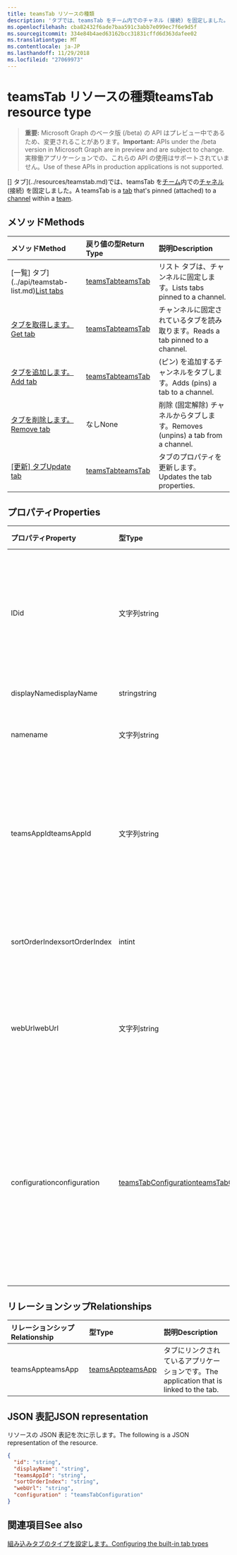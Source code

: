 ```yaml
---
title: teamsTab リソースの種類
description: 'タブでは、teamsTab をチーム内でのチャネル (接続) を固定しました。 '
ms.openlocfilehash: cba82432f6ade7baa591c3abb7e099ec7f6e9d5f
ms.sourcegitcommit: 334e84b4aed63162bcc31831cffd6d363dafee02
ms.translationtype: MT
ms.contentlocale: ja-JP
ms.lasthandoff: 11/29/2018
ms.locfileid: "27069973"
---
```

# <a name="teamstab-resource-type"></a><span data-ttu-id="5d648-103">teamsTab リソースの種類</span><span class="sxs-lookup"><span data-stu-id="5d648-103">teamsTab resource type</span></span>

> <span data-ttu-id="5d648-104">**重要:** Microsoft Graph のベータ版 (/beta) の API はプレビュー中であるため、変更されることがあります。</span><span class="sxs-lookup"><span data-stu-id="5d648-104">**Important:** APIs under the /beta version in Microsoft Graph are in preview and are subject to change.</span></span> <span data-ttu-id="5d648-105">実稼働アプリケーションでの、これらの API の使用はサポートされていません。</span><span class="sxs-lookup"><span data-stu-id="5d648-105">Use of these APIs in production applications is not supported.</span></span>

<span data-ttu-id="5d648-106">[] タブ](../resources/teamstab.md)では、teamsTab を[チーム](team.md)内での[チャネル](channel.md)(接続) を固定しました。</span><span class="sxs-lookup"><span data-stu-id="5d648-106">A teamsTab is a [tab](../resources/teamstab.md) that's pinned (attached) to a [channel](channel.md) within a [team](team.md).</span></span> 

## <a name="methods"></a><span data-ttu-id="5d648-107">メソッド</span><span class="sxs-lookup"><span data-stu-id="5d648-107">Methods</span></span>

| <span data-ttu-id="5d648-108">メソッド</span><span class="sxs-lookup"><span data-stu-id="5d648-108">Method</span></span>       | <span data-ttu-id="5d648-109">戻り値の型</span><span class="sxs-lookup"><span data-stu-id="5d648-109">Return Type</span></span>  |<span data-ttu-id="5d648-110">説明</span><span class="sxs-lookup"><span data-stu-id="5d648-110">Description</span></span>|
|:---------------|:--------|:----------|
|<span data-ttu-id="5d648-111">[一覧] タブ](../api/teamstab-list.md)</span><span class="sxs-lookup"><span data-stu-id="5d648-111">[List tabs](../api/teamstab-list.md)</span></span> | [<span data-ttu-id="5d648-112">teamsTab</span><span class="sxs-lookup"><span data-stu-id="5d648-112">teamsTab</span></span>](teamstab.md) | <span data-ttu-id="5d648-113">リスト タブは、チャンネルに固定します。</span><span class="sxs-lookup"><span data-stu-id="5d648-113">Lists tabs pinned to a channel.</span></span>|
|[<span data-ttu-id="5d648-114">タブを取得します。</span><span class="sxs-lookup"><span data-stu-id="5d648-114">Get tab</span></span>](../api/teamstab-get.md) | [<span data-ttu-id="5d648-115">teamsTab</span><span class="sxs-lookup"><span data-stu-id="5d648-115">teamsTab</span></span>](teamstab.md) | <span data-ttu-id="5d648-116">チャンネルに固定されているタブを読み取ります。</span><span class="sxs-lookup"><span data-stu-id="5d648-116">Reads a tab pinned to a channel.</span></span>|
|[<span data-ttu-id="5d648-117">タブを追加します。</span><span class="sxs-lookup"><span data-stu-id="5d648-117">Add tab</span></span>](../api/teamstab-add.md) | [<span data-ttu-id="5d648-118">teamsTab</span><span class="sxs-lookup"><span data-stu-id="5d648-118">teamsTab</span></span>](teamstab.md) | <span data-ttu-id="5d648-119">(ピン) を追加するチャンネルをタブします。</span><span class="sxs-lookup"><span data-stu-id="5d648-119">Adds (pins) a tab to a channel.</span></span>|
|[<span data-ttu-id="5d648-120">タブを削除します。</span><span class="sxs-lookup"><span data-stu-id="5d648-120">Remove tab</span></span>](../api/teamstab-delete.md) | <span data-ttu-id="5d648-121">なし</span><span class="sxs-lookup"><span data-stu-id="5d648-121">None</span></span> | <span data-ttu-id="5d648-122">削除 (固定解除) チャネルからタブします。</span><span class="sxs-lookup"><span data-stu-id="5d648-122">Removes (unpins) a tab from a channel.</span></span>|
|<span data-ttu-id="5d648-123">[[更新] タブ](../api/teamstab-update.md)</span><span class="sxs-lookup"><span data-stu-id="5d648-123">[Update tab](../api/teamstab-update.md)</span></span> | [<span data-ttu-id="5d648-124">teamsTab</span><span class="sxs-lookup"><span data-stu-id="5d648-124">teamsTab</span></span>](teamstab.md) | <span data-ttu-id="5d648-125">タブのプロパティを更新します。</span><span class="sxs-lookup"><span data-stu-id="5d648-125">Updates the tab properties.</span></span>|


## <a name="properties"></a><span data-ttu-id="5d648-126">プロパティ</span><span class="sxs-lookup"><span data-stu-id="5d648-126">Properties</span></span>

|<span data-ttu-id="5d648-127">プロパティ</span><span class="sxs-lookup"><span data-stu-id="5d648-127">Property</span></span>|<span data-ttu-id="5d648-128">型</span><span class="sxs-lookup"><span data-stu-id="5d648-128">Type</span></span>|<span data-ttu-id="5d648-129">説明</span><span class="sxs-lookup"><span data-stu-id="5d648-129">Description</span></span>|
|:---------------|:--------|:----------|
|  <span data-ttu-id="5d648-130">ID</span><span class="sxs-lookup"><span data-stu-id="5d648-130">id</span></span>              |   <span data-ttu-id="5d648-131">文字列</span><span class="sxs-lookup"><span data-stu-id="5d648-131">string</span></span>                  |  <span data-ttu-id="5d648-132">チャネル タブ読み取りのみの特定のインスタンスを一意に識別する識別子です。</span><span class="sxs-lookup"><span data-stu-id="5d648-132">Identifier that uniquely identifies a specific instance of a channel tab. Read only.</span></span>     |
|  <span data-ttu-id="5d648-133">displayName</span><span class="sxs-lookup"><span data-stu-id="5d648-133">displayName</span></span>            |   <span data-ttu-id="5d648-134">string</span><span class="sxs-lookup"><span data-stu-id="5d648-134">string</span></span>                  |  <span data-ttu-id="5d648-135">タブの名前です。</span><span class="sxs-lookup"><span data-stu-id="5d648-135">Name of the tab.</span></span>     |
|  <span data-ttu-id="5d648-136">name</span><span class="sxs-lookup"><span data-stu-id="5d648-136">name</span></span>            |   <span data-ttu-id="5d648-137">文字列</span><span class="sxs-lookup"><span data-stu-id="5d648-137">string</span></span>                  |  <span data-ttu-id="5d648-138">(非推奨)タブの名前です。</span><span class="sxs-lookup"><span data-stu-id="5d648-138">(Deprecated) Name of the tab.</span></span>     |
|  <span data-ttu-id="5d648-139">teamsAppId</span><span class="sxs-lookup"><span data-stu-id="5d648-139">teamsAppId</span></span>           |   <span data-ttu-id="5d648-140">文字列</span><span class="sxs-lookup"><span data-stu-id="5d648-140">string</span></span>             |  <span data-ttu-id="5d648-141">タブのアプリケーション定義の識別子です。タブを作成した後は、この値を変更できません。</span><span class="sxs-lookup"><span data-stu-id="5d648-141">App definition identifier of the tab. This value cannot be changed after tab creation.</span></span>     |
|  <span data-ttu-id="5d648-142">sortOrderIndex</span><span class="sxs-lookup"><span data-stu-id="5d648-142">sortOrderIndex</span></span>  |   <span data-ttu-id="5d648-143">int</span><span class="sxs-lookup"><span data-stu-id="5d648-143">int</span></span>                     |  <span data-ttu-id="5d648-144">タブの並べ替え順序のインデックス</span><span class="sxs-lookup"><span data-stu-id="5d648-144">Index of the order used for sorting tabs</span></span>     |
|  <span data-ttu-id="5d648-145">webUrl</span><span class="sxs-lookup"><span data-stu-id="5d648-145">webUrl</span></span>          |   <span data-ttu-id="5d648-146">文字列</span><span class="sxs-lookup"><span data-stu-id="5d648-146">string</span></span>                  |  <span data-ttu-id="5d648-147">タブのインスタンスの高度なリンクの url です。</span><span class="sxs-lookup"><span data-stu-id="5d648-147">Deep link url of the tab instance.</span></span> <span data-ttu-id="5d648-148">読み取り専用です。</span><span class="sxs-lookup"><span data-stu-id="5d648-148">Read only.</span></span>     |
|  <span data-ttu-id="5d648-149">configuration</span><span class="sxs-lookup"><span data-stu-id="5d648-149">configuration</span></span>        |   [<span data-ttu-id="5d648-150">teamsTabConfiguration</span><span class="sxs-lookup"><span data-stu-id="5d648-150">teamsTabConfiguration</span></span>](teamstabconfiguration.md) |  <span data-ttu-id="5d648-151">タブに適用するカスタム設定のコンテナーです。タブでは、このプロパティが 1 回だけが構成されていると見なされます。</span><span class="sxs-lookup"><span data-stu-id="5d648-151">Container for custom settings applied to a tab. The tab is considered configured only once this property is set.</span></span>     |

## <a name="relationships"></a><span data-ttu-id="5d648-152">リレーションシップ</span><span class="sxs-lookup"><span data-stu-id="5d648-152">Relationships</span></span>

| <span data-ttu-id="5d648-153">リレーションシップ</span><span class="sxs-lookup"><span data-stu-id="5d648-153">Relationship</span></span> | <span data-ttu-id="5d648-154">型</span><span class="sxs-lookup"><span data-stu-id="5d648-154">Type</span></span>   | <span data-ttu-id="5d648-155">説明</span><span class="sxs-lookup"><span data-stu-id="5d648-155">Description</span></span> |
|:---------------|:--------|:----------|
|<span data-ttu-id="5d648-156">teamsApp</span><span class="sxs-lookup"><span data-stu-id="5d648-156">teamsApp</span></span>|[<span data-ttu-id="5d648-157">teamsApp</span><span class="sxs-lookup"><span data-stu-id="5d648-157">teamsApp</span></span>](teamsapp.md) | <span data-ttu-id="5d648-158">タブにリンクされているアプリケーションです。</span><span class="sxs-lookup"><span data-stu-id="5d648-158">The application that is linked to the tab.</span></span> |

## <a name="json-representation"></a><span data-ttu-id="5d648-159">JSON 表記</span><span class="sxs-lookup"><span data-stu-id="5d648-159">JSON representation</span></span>

<span data-ttu-id="5d648-160">リソースの JSON 表記を次に示します。</span><span class="sxs-lookup"><span data-stu-id="5d648-160">The following is a JSON representation of the resource.</span></span>


<!-- {
  "blockType": "resource",
  "baseType": "microsoft.graph.entity",
  "@odata.type": "microsoft.graph.teamsTab"
}-->

```json
{  
  "id": "string",
  "displayName": "string",
  "teamsAppId": "string",
  "sortOrderIndex": "string",
  "webUrl": "string",
  "configuration" : "teamsTabConfiguration"
}

```

<!-- uuid: 8fcb5dbc-d5aa-4681-8e31-b001d5168d79
2015-10-25 14:57:30 UTC -->
<!-- {
  "type": "#page.annotation",
  "description": "teamsTab resource",
  "keywords": "",
  "section": "documentation",
  "tocPath": ""
}-->

## <a name="see-also"></a><span data-ttu-id="5d648-161">関連項目</span><span class="sxs-lookup"><span data-stu-id="5d648-161">See also</span></span>

[<span data-ttu-id="5d648-162">組み込みタブのタイプを設定します。</span><span class="sxs-lookup"><span data-stu-id="5d648-162">Configuring the built-in tab types</span></span>](/graph/teams-configuring-builtin-tabs)
